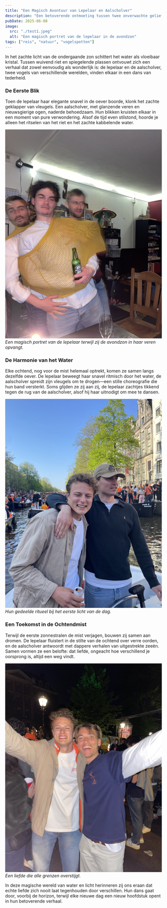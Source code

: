 ```yaml
---
title: "Een Magisch Avontuur van Lepelaar en Aalscholver"
description: "Een betoverende ontmoeting tussen twee onverwachte geliefden aan de waterkant."
pubDate: 2025-06-08
image:
  src: "./test1.jpeg"
  alt: "Een magisch portret van de lepelaar in de avondzon"
tags: ["reis", "natuur", "vogelspotten"]
---
```


In het zachte licht van de ondergaande zon schittert het water als vloeibaar kristal. Tussen wuivend riet en spiegelende plassen ontvouwt zich een verhaal dat zowel eenvoudig als wonderlijk is: de lepelaar en de aalscholver, twee vogels van verschillende werelden, vinden elkaar in een dans van tederheid.

### De Eerste Blik
Toen de lepelaar haar elegante snavel in de oever boorde, klonk het zachte geklapper van vleugels. Een aalscholver, met glanzende veren en nieuwsgierige ogen, naderde behoedzaam. Hun blikken kruisten elkaar in een moment van pure verwondering. Alsof de tijd even stilstond, hoorde je alleen het ritselen van het riet en het zachte kabbelende water.

![[Lepelaar in de gouden avondschemering]](./test1.jpeg)
*Een magisch portret van de lepelaar terwijl zij de avondzon in haar veren opvangt.*

### De Harmonie van het Water
Elke ochtend, nog voor de mist helemaal optrekt, komen ze samen langs dezelfde oever. De lepelaar beweegt haar snavel ritmisch door het water, de aalscholver spreidt zijn vleugels om te drogen—een stille choreografie die hun band versterkt. Soms glijden ze zij aan zij, de lepelaar zachtjes tikkend tegen de rug van de aalscholver, alsof hij haar uitnodigt om mee te dansen.

![[Aalscholver spreidt zijn vleugels in de ochtendmist]](./test2.jpeg)
*Hun gedeelde ritueel bij het eerste licht van de dag.*

### Een Toekomst in de Ochtendmist
Terwijl de eerste zonnestralen de mist verjagen, bouwen zij samen aan dromen. De lepelaar fluistert in de stilte van de ochtend over verre oorden, en de aalscholver antwoordt met dappere verhalen van uitgestrekte zeeën. Samen vormen ze een belofte: dat liefde, ongeacht hoe verschillend je oorsprong is, altijd een weg vindt.

![[Samen in de zachte nevel van de ochtend]](./test3.jpeg)
*Een liefde die alle grenzen overstijgt.*

In deze magische wereld van water en licht herinneren zij ons eraan dat echte liefde zich nooit laat tegenhouden door verschillen. Hun dans gaat door, voorbij de horizon, terwijl elke nieuwe dag een nieuw hoofdstuk opent in hun betoverende verhaal.